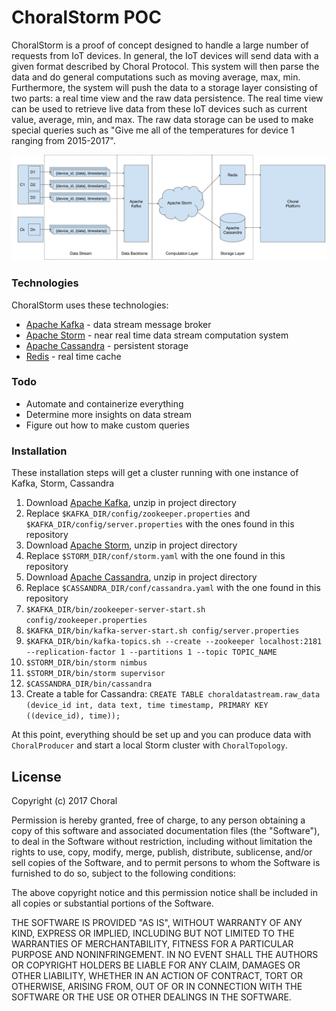 # ChoralStorm POC
ChoralStorm is a proof of concept designed to handle a large number of requests from IoT devices. In general,
the IoT devices will send data with a given format described by Choral Protocol. This system will then 
parse the data and do general computations such as moving average, max, min. Furthermore, the system will push
the data to a storage layer consisting of two parts: a real time view and the raw data persistence. The real time
view can be used to retrieve live data from these IoT devices such as current value, average, min, and max. The raw
data storage can be used to make special queries such as "Give me all of the temperatures for device 1 ranging from 
2015-2017".

![](/architecture.png)

### Technologies
ChoralStorm uses these technologies:

* [Apache Kafka] - data stream message broker
* [Apache Storm] - near real time data stream computation system
* [Apache Cassandra] - persistent storage
* [Redis] - real time cache

### Todo
 - Automate and containerize everything
 - Determine more insights on data stream
 - Figure out how to make custom queries
 
### Installation
These installation steps will get a cluster running with one instance of Kafka, Storm, Cassandra
1. Download [Apache Kafka], unzip in project directory
1. Replace `$KAFKA_DIR/config/zookeeper.properties` and `$KAFKA_DIR/config/server.properties` with the ones found in this repository
1. Download [Apache Storm], unzip in project directory
1. Replace `$STORM_DIR/conf/storm.yaml` with the one found in this repository
1. Download [Apache Cassandra], unzip in project directory
1. Replace `$CASSANDRA_DIR/conf/cassandra.yaml` with the one found in this repository
1. `$KAFKA_DIR/bin/zookeeper-server-start.sh config/zookeeper.properties`
1. `$KAFKA_DIR/bin/kafka-server-start.sh config/server.properties`
1. `$KAFKA_DIR/bin/kafka-topics.sh --create --zookeeper localhost:2181 --replication-factor 1 --partitions 1 --topic TOPIC_NAME`
1. `$STORM_DIR/bin/storm nimbus`
1. `$STORM_DIR/bin/storm supervisor`
1. `$CASSANDRA_DIR/bin/cassandra`
1. Create a table for Cassandra: `CREATE TABLE choraldatastream.raw_data (device_id int, data text, time timestamp, PRIMARY KEY ((device_id), time));`

At this point, everything should be set up and you can produce data with `ChoralProducer` and start a local Storm cluster 
with `ChoralTopology`.

License
----
Copyright (c) 2017 Choral

Permission is hereby granted, free of charge, to any person obtaining a copy
of this software and associated documentation files (the "Software"), to deal
in the Software without restriction, including without limitation the rights
to use, copy, modify, merge, publish, distribute, sublicense, and/or sell
copies of the Software, and to permit persons to whom the Software is
furnished to do so, subject to the following conditions:

The above copyright notice and this permission notice shall be included in all
copies or substantial portions of the Software.

THE SOFTWARE IS PROVIDED "AS IS", WITHOUT WARRANTY OF ANY KIND, EXPRESS OR
IMPLIED, INCLUDING BUT NOT LIMITED TO THE WARRANTIES OF MERCHANTABILITY,
FITNESS FOR A PARTICULAR PURPOSE AND NONINFRINGEMENT. IN NO EVENT SHALL THE
AUTHORS OR COPYRIGHT HOLDERS BE LIABLE FOR ANY CLAIM, DAMAGES OR OTHER
LIABILITY, WHETHER IN AN ACTION OF CONTRACT, TORT OR OTHERWISE, ARISING FROM,
OUT OF OR IN CONNECTION WITH THE SOFTWARE OR THE USE OR OTHER DEALINGS IN THE
SOFTWARE.

   [Apache Kafka]: <http://http://kafka.apache.org/>
   [Apache Storm]: <http://http://storm.apache.org/>
   [Apache Cassandra]: <http://http://cassandra.apache.org/>
   [Redis]: <http://redis.io>
